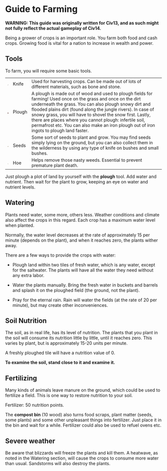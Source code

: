 # Guide to Farming

**WARNING: This guide was originally written for Civ13, and as such might not fully reflect the actual gameplay of Civ14.**

Being a grower of crops is an important role. You farm both food and cash crops. Growing food is vital for a nation to increase in wealth and power.

## Tools

To farm, you will require some basic tools.

|                                                                                          |        |                                                                                                                                                                                                                                                                                                                                                                                                                                                            |
| ---------------------------------------------------------------------------------------- | ------ | ---------------------------------------------------------------------------------------------------------------------------------------------------------------------------------------------------------------------------------------------------------------------------------------------------------------------------------------------------------------------------------------------------------------------------------------------------------- |
| ![knife](./../../../Resources/Textures/Objects/Weapons/Melee/kitchen_knife.rsi/icon.png) | Knife  | Used for harvesting crops. Can be made out of lots of different materials, such as bone and stone.                                                                                                                                                                                                                                                                                                                                                         |
| ![plough](./../../../Resources/Textures/Civ14/Objects/items.rsi/plough.png)              | Plough | A plough is made out of wood and used to plough fields for farming! Used once on the grass and once on the dirt underneath the grass. You can also plough snowy dirt and flooded plains dirt (found along the jungle rivers). In case of snowy grass, you will have to shovel the snow first. Lastly, there are places where you cannot plough: infertile soil, permafrost etc. You can also make an iron plough out of iron ingots to plough land faster. |
| ![seeds](./../../../Resources/Textures/Civ14/Objects/Farming/seeds.rsi/seeds_old.png)    | Seeds  | Some sort of seeds to plant and grow. You may find seeds simply lying on the ground, but you can also collect them in the wilderness by using any type of knife on bushes and small bushes.                                                                                                                                                                                                                                                                |
| ![hoe](./../../../Resources/Textures/Objects/Tools/Hydroponics/hoe.rsi/icon.png)         | Hoe    | Helps remove those nasty weeds. Essential to prevent premature plant death.                                                                                                                                                                                                                                                                                                                                                                                |

Just plough a plot of land by yourself with the **plough** tool. Add water and nutrient. Then wait for the plant to grow, keeping an eye on water and nutrient levels.

## Watering

Plants need water, some more, others less. Weather conditions and
climate also affect the crops in this regard. Each crop has a maximum water level when planted.

Normally, the water level decreases at the rate of approximately 15 per minute (depends on the plant), and when it reaches zero, the plants wither away.

There are a few ways to provide the crops with water:

-   Plough land within two tiles of fresh water, which is any water, except for the saltwater. The plants will have all the water they need without any extra labor.

-   Water the plants manually. Bring the fresh water in buckets and barrels and splash it on the ploughed field (the ground, not the plant).

-   Pray for the eternal rain. Rain will water the fields (at the rate of 20 per minute), but may create other inconveniences.

## Soil Nutrition

The soil, as in real life, has its level of nutrition. The plants that you plant in the soil will consume its nutrition little by little, until it reaches zero. This varies by plant, but is approximately 15-20 units per minute.

A freshly ploughed tile will have a nutrition value of 0.

**To examine the soil, stand close to it and examine it.**

## Fertilizing

Many kinds of animals leave manure on the ground, which could be used to fertilize a field. This is one way to restore nutrition to your soil.

Fertilizer: 50 nutrition points.

The **compost bin** (10 wood) also turns food scraps, plant matter (seeds, some plants) and some other unpleasant things into fertilizer. Just place it in the bin and wait for a while. Fertilizer could also be used to refuel ovens etc.

## Severe weather

Be aware that blizzards will freeze the plants and kill them. A
heatwave, as noted in the Watering section, will cause the crops to consume more water than usual. Sandstorms will also destroy the plants.
